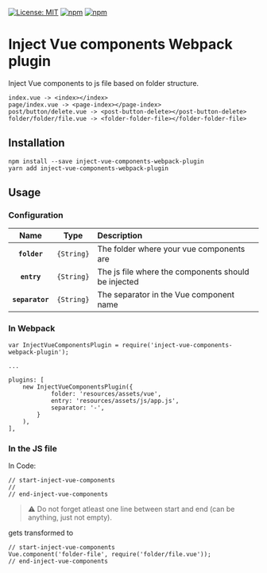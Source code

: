 [![License: MIT](https://img.shields.io/badge/license-MIT-blue.svg)](https://opensource.org/licenses/MIT)
[![npm](https://img.shields.io/npm/v/inject-vue-components-webpack-plugin.svg)](https://www.npmjs.com/package/inject-vue-components-webpack-plugin)
[![npm](https://img.shields.io/npm/dt/inject-vue-components-webpack-plugin.svg)](https://www.npmjs.com/package/inject-vue-components-webpack-plugin)


# Inject Vue components Webpack plugin

Inject Vue components to js file based on folder structure.

```
index.vue -> <index></index>
page/index.vue -> <page-index></page-index>
post/button/delete.vue -> <post-button-delete></post-button-delete>
folder/folder/file.vue -> <folder-folder-file></folder-folder-file>
```

## Installation

```
npm install --save inject-vue-components-webpack-plugin
yarn add inject-vue-components-webpack-plugin
```

## Usage

### Configuration

|Name|Type|Description|
|:--:|:--:|:----------|
|**`folder`**|`{String}`|The folder where your vue components are|
|**`entry`**|`{String}`|The js file where the components should be injected|
|**`separator`**|`{String}`|The separator in the Vue component name|

### In Webpack

```
var InjectVueComponentsPlugin = require('inject-vue-components-webpack-plugin');

...

plugins: [
    new InjectVueComponentsPlugin({
            folder: 'resources/assets/vue',
            entry: 'resources/assets/js/app.js',
            separator: '-',
        }
    ),
],
```

### In the JS file

In Code:
```
// start-inject-vue-components
//
// end-inject-vue-components
```
> :warning: Do not forget atleast one line between start and end (can be anything, just not empty).

gets transformed to

```
// start-inject-vue-components
Vue.component('folder-file', require('folder/file.vue'));
// end-inject-vue-components
```
